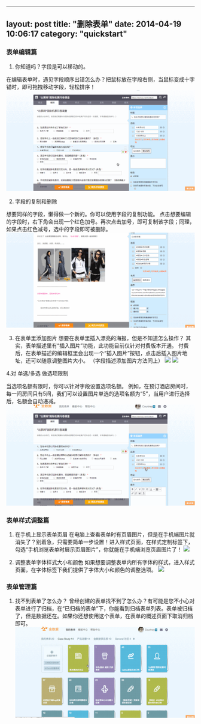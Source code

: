 
---
layout: post
title:  "删除表单"
date:   2014-04-19 10:06:17
category: "quickstart"
---

### 表单编辑篇

1. 你知道吗？字段是可以移动的。

在编辑表单时，遇见字段顺序出错怎么办？把鼠标放在字段右侧，当鼠标变成十字锚时，即可拖拽移动字段，轻松排序！
![](/images/form-editing-moving-fields.gif)

2. 字段的复制和删除

想要同样的字段，懒得做一个新的。你可以使用字段的复制功能。
点击想要编辑的字段时，右下角会出现一个红色加号。再次点击加号，即可复制该字段；同理，如果点击红色减号，选中的字段即可被删除。
![](/images/form-editing-fields-copyanddelete.gif)

3. 在表单里添加图片
想要在表单里插入漂亮的海报，但是不知道怎么操作？
其实，表单描述里有“插入图片”功能，此功能目前仅针对付费版本开通。
付费后，在表单描述的编辑框里会出现一个“插入图片”按钮，点击后插入图片地址，还可以随意调整图片大小。
（字段描述添加图片方法同上）
![](/images/bform-editing-insert-pics-1.gif)
![](/images/bform-editing-insert-pics-2.gif)

4.对 单选/多选 做选项限制

当选项名额有限时，你可以针对字段设置选项名额。 例如，在预订酒店房间时，每一间房间只有5间，我们可以设置图片单选的选项名额为“5”，当用户进行选择后，名额会自动递减。
![](/images/form-editing-choices-seats.gif)

### 表单样式调整篇

1. 在手机上显示表单页眉
在电脑上查看表单时有页眉图片，但是在手机端图片就消失了？别着急，只需要简单一步设置！进入样式页面，在样式定制标签下，勾选“手机浏览表单时展示页眉图片”，你就能在手机端浏览页眉图片了！
![](/images/form-style-pics.gif)

2. 调整表单字体样式大小和颜色
如果想要调整表单内所有字体的样式，进入样式页面，在字体标签下我们提供了字体大小和颜色的调整选项。
![](/images/form-style-fonts.gif)

### 表单管理篇
1. 找不到表单了怎么办？
曾经创建的表单找不到了怎么办？有可能是您不小心对表单进行了归档，在“已归档的表单”下，你能看到归档表单列表。表单被归档了，但是数据还在。如果你还想使用这个表单，在表单的概述页面下取消归档即可。
![](/images/form-manage-archived.gif)




